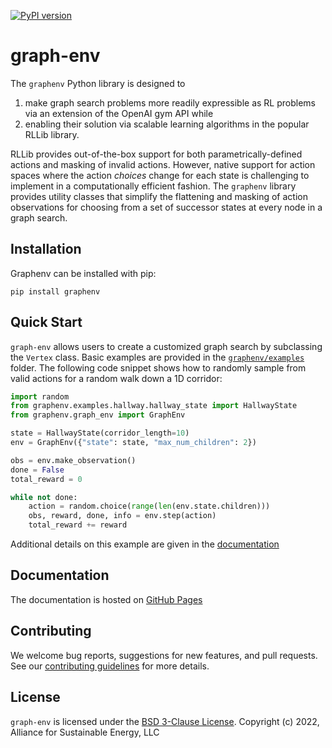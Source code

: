 [![PyPI version](https://badge.fury.io/py/graphenv.svg)](https://badge.fury.io/py/graphenv)

# graph-env

The `graphenv` Python library is designed to
1) make graph search problems more readily expressible as RL problems via an extension of the OpenAI gym API while
2) enabling their solution via scalable learning algorithms in the popular RLLib library.

RLLib provides out-of-the-box support for both parametrically-defined actions and masking of invalid actions. However, native support for action spaces where the action _choices_ change for each state is challenging to implement in a computationally efficient fashion. The `graphenv` library provides utility classes that simplify the flattening and masking of action observations for choosing from a set of successor states at every node in a graph search.

## Installation

Graphenv can be installed with pip:
```
pip install graphenv
```

## Quick Start

`graph-env` allows users to create a customized graph search by subclassing the `Vertex` class. Basic examples are provided in the [`graphenv/examples`](graphenv/examples) folder. The following code snippet shows how to randomly sample from valid actions for a random walk down a 1D corridor:

```python
import random
from graphenv.examples.hallway.hallway_state import HallwayState
from graphenv.graph_env import GraphEnv

state = HallwayState(corridor_length=10)
env = GraphEnv({"state": state, "max_num_children": 2})

obs = env.make_observation()
done = False
total_reward = 0

while not done:
    action = random.choice(range(len(env.state.children)))
    obs, reward, done, info = env.step(action)
    total_reward += reward
```

Additional details on this example are given in the [documentation](https://nrel.github.io/graph-env/examples/hallway.html)


## Documentation

The documentation is hosted on [GitHub Pages](https://nrel.github.io/graph-env/)


## Contributing

We welcome bug reports, suggestions for new features, and pull requests. See our [contributing guidelines](CONTRIBUTING.md) for more details.

## License

`graph-env` is licensed under the [BSD 3-Clause License](LICENSE).
Copyright (c) 2022, Alliance for Sustainable Energy, LLC